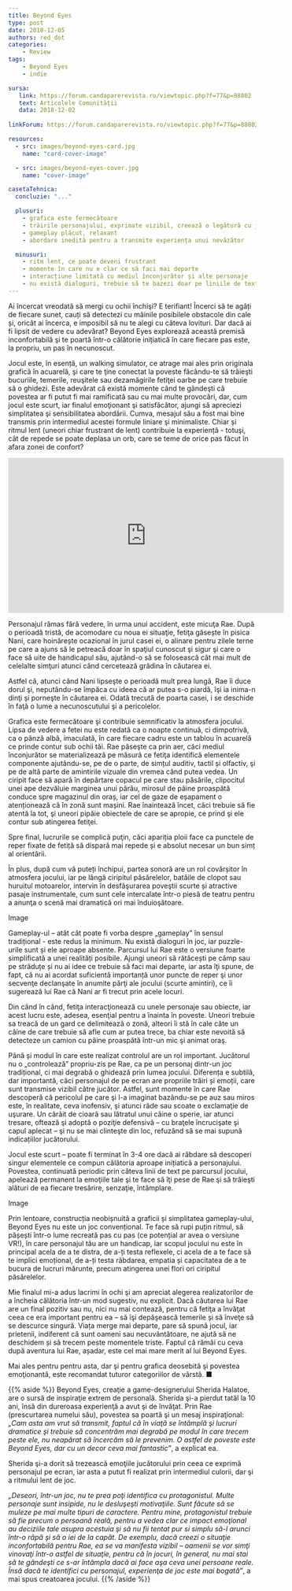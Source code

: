 ```yaml
---
title: Beyond Eyes
type: post
date: 2018-12-05
authors: red_dot
categories:
    - Review
tags:
    - Beyond Eyes
    - indie

sursa:
   link: https://forum.candaparerevista.ro/viewtopic.php?f=77&p=88802
   text: Articolele Comunității
   data: 2018-12-02
 
linkForum: https://forum.candaparerevista.ro/viewtopic.php?f=77&p=88802

resources:
  - src: images/beyond-eyes-card.jpg
    name: "card-cover-image"

  - src: images/beyond-eyes-cover.jpg
    name: "cover-image"

casetaTehnica:
  concluzie: "..."

  plusuri:
    - grafica este fermecătoare
    - trăirile personajului, exprimate vizibil, creează o legătură cu jucătorul
    - gameplay plăcut, relaxant
    - abordare inedită pentru a transmite experiența unui nevăzător

  minusuri:
    - ritm lent, ce poate deveni frustrant
    - momente în care nu e clar ce să faci mai departe
    - interacțiune limitată cu mediul înconjurător și alte personaje
    - nu există dialoguri, trebuie să te bazezi doar pe liniile de text prestabilite
---
```

Ai încercat vreodată să mergi cu ochii închişi? E terifiant! Încerci să te agăți de fiecare sunet, cauți să detectezi cu mâinile posibilele obstacole din cale și, oricât ai încerca, e imposibil să nu te alegi cu câteva lovituri. Dar dacă ai fi lipsit de vedere cu adevărat? Beyond Eyes explorează această premisă inconfortabilă şi te poartă într-o călătorie inițiatică în care fiecare pas este, la propriu, un pas în necunoscut.

Jocul este, în esență, un walking simulator, ce atrage mai ales prin originala grafică în acuarelă, şi care te ţine conectat la poveste făcându-te să trăieşti bucuriile, temerile, reuşitele sau dezamăgirile fetiţei oarbe pe care trebuie să o ghidezi. Este adevărat că există momente când te gândeşti că povestea ar fi putut fi mai ramificată sau cu mai multe provocări, dar, cum jocul este scurt, iar finalul emoţionant şi satisfăcător, ajungi să apreciezi simplitatea şi sensibilitatea abordării. Cumva, mesajul său a fost mai bine transmis prin intermediul acestei formule liniare şi minimaliste. Chiar și ritmul lent (uneori chiar frustrant de lent) contribuie la experiență - totuşi, cât de repede se poate deplasa un orb, care se teme de orice pas făcut în afara zonei de confort?

<iframe width="560" height="315" src="https://www.youtube.com/embed/xTVXH3VTV5w" frameborder="0" allow="accelerometer; autoplay; encrypted-media; gyroscope; picture-in-picture" allowfullscreen></iframe>

Personajul rămas fără vedere, în urma unui accident, este micuţa Rae. După o perioadă tristă, de acomodare cu noua ei situaţie, fetiţa găsește în pisica Nani, care hoinărește ocazional în jurul casei ei, o alinare pentru zilele terne pe care a ajuns să le petreacă doar în spaţiul cunoscut şi sigur şi care o face să uite de handicapul său, ajutând-o să se folosească cât mai mult de celelalte simţuri atunci când cercetează grădina în căutarea ei.

Astfel că, atunci când Nani lipseşte o perioadă mult prea lungă, Rae îi duce dorul şi, neputându-se împăca cu ideea că ar putea s-o piardă, îşi ia inima-n dinţi şi porneşte în căutarea ei. Odată trecută de poarta casei, i se deschide în faţă o lume a necunoscutului şi a pericolelor.

Grafica este fermecătoare şi contribuie semnificativ la atmosfera jocului. Lipsa de vedere a fetei nu este redată ca o noapte continuă, ci dimpotrivă, ca o pânză albă, imaculată, în care fiecare cadru este un tablou în acuarelă ce prinde contur sub ochii tăi. Rae păseşte ca prin aer, căci mediul înconjurător se materializează pe măsură ce fetiţa identifică elementele componente ajutându-se, pe de o parte, de simțul auditiv, tactil și olfactiv, şi pe de altă parte de amintirile vizuale din vremea când putea vedea. Un ciripit face să apară în depărtare copacul pe care stau păsările, clipocitul unei ape dezvăluie marginea unui pârâu, mirosul de pâine proaspătă conduce spre magazinul din oraș, iar cel de gaze de eșapament o atenționează că în zonă sunt mașini. Rae înaintează încet, căci trebuie să fie atentă la tot, şi uneori pipăie obiectele de care se apropie, ce prind şi ele contur sub atingerea fetiţei.

Spre final, lucrurile se complică puţin, căci apariția ploii face ca punctele de reper fixate de fetiță să dispară mai repede și e absolut necesar un bun simț al orientării.

În plus, după cum vă puteți închipui, partea sonoră are un rol covârșitor în atmosfera jocului, iar pe lângă ciripitul păsărelelor, batăile de clopot sau huruitul motoarelor, intervin în desfăşurarea poveştii scurte și atractive pasaje instrumentale, cum sunt cele intercalate într-o piesă de teatru pentru a anunţa o scenă mai dramatică ori mai înduioşătoare.

Image

Gameplay-ul – atât cât poate fi vorba despre „gameplay” în sensul tradițional - este redus la minimum. Nu există dialoguri în joc, iar puzzle-urile sunt și ele aproape absente. Parcursul lui Rae este o versiune foarte simplificată a unei realități posibile. Ajungi uneori să rătăcești pe câmp sau pe străduțe și nu ai idee ce trebuie să faci mai departe, iar asta îţi spune, de fapt, că nu ai acordat suficientă importanță unor puncte de reper şi unor secvenţe declanşate în anumite părţi ale jocului (scurte amintiri), ce îi sugerează lui Rae că Nani ar fi trecut prin acele locuri.

Din când în când, fetiţa interacţionează cu unele personaje sau obiecte, iar acest lucru este, adesea, esenţial pentru a înainta în poveste. Uneori trebuie sa treacă de un gard ce delimitează o zonă, alteori îi stă în cale câte un câine de care trebuie să afle cum ar putea trece, ba chiar este nevoită să detecteze un camion cu pâine proaspătă într-un mic şi animat oraş.

Până și modul în care este realizat controlul are un rol important. Jucătorul nu o „controlează” propriu-zis pe Rae, ca pe un personaj dintr-un joc tradițional, ci mai degrabă o ghidează prin lumea jocului. Diferența e subtilă, dar importantă, căci personajul de pe ecran are propriile trăiri și emoții, care sunt transmise vizibil către jucător. Astfel, sunt momente în care Rae descoperă că pericolul pe care şi l-a imaginat bazându-se pe auz sau miros este, în realitate, ceva inofensiv, şi atunci râde sau scoate o exclamaţie de uşurare. Un cârâit de cioară sau lătratul unui câine o sperie, iar atunci tresare, oftează şi adoptă o poziţie defensivă – cu braţele încrucişate şi capul aplecat – şi nu se mai clinteşte din loc, refuzând să se mai supună indicațiilor jucătorului.

Jocul este scurt – poate fi terminat în 3-4 ore dacă ai răbdare să descoperi singur elementele ce compun călătoria aproape inițiatică a personajului. Povestea, continuată periodic prin câteva linii de text pe parcursul jocului, apelează permanent la emoţiile tale şi te face să îţi pese de Rae şi să trăieşti alături de ea fiecare tresărire, senzaţie, întâmplare.

Image

Prin lentoare, construcția neobișnuită a graficii și simplitatea gameplay-ului, Beyond Eyes nu este un joc convențional. Te face să rupi puțin ritmul, să pășești într-o lume recreată pas cu pas (ce potențial ar avea o versiune VR!), în care personajul tău are un handicap, iar scopul jocului nu este în principal acela de a te distra, de a-ți testa reflexele, ci acela de a te face să te implici emoțional, de a-ți testa răbdarea, empatia și capacitatea de a te bucura de lucruri mărunte, precum atingerea unei flori ori ciripitul păsărelelor.

Mie finalul mi-a adus lacrimi în ochi şi am apreciat alegerea realizatorilor de a încheia călătoria într-un mod sugestiv, nu explicit. Dacă căutarea lui Rae are un final pozitiv sau nu, nici nu mai contează, pentru că fetiţa a învăţat ceea ce era important pentru ea – să îşi depăşească temerile și să înveţe să se descurce singură. Viața merge mai departe, pare să spună jocul, iar prietenii, indiferent că sunt oameni sau necuvântătoare, ne ajută să ne deschidem și să trecem peste momentele triste. Faptul că rămâi cu ceva după aventura lui Rae, așadar, este cel mai mare merit al lui Beyond Eyes.

Mai ales pentru pentru asta, dar şi pentru grafica deosebită şi povestea emoţionantă, este recomandat tuturor categoriilor de vârstă. ■

{{% aside %}}
Beyond Eyes, creaţie a game-designerului Sherida Halatoe, are o sursă de inspiraţie extrem de personală. Sherida şi-a pierdut tatăl la 10 ani, însă din dureroasa experienţă a avut şi de învăţat. Prin Rae (prescurtarea numelui său), povestea sa poartă şi un mesaj inspiraţional: _„Cam asta am vrut să transmit, faptul că în viaţă se întâmplă şi lucruri dramatice şi trebuie să concentrăm mai degrabă pe modul în care trecem peste ele, nu neapărat să încercăm să le prevenim. O astfel de poveste este Beyond Eyes, dar cu un decor ceva mai fantastic”_, a explicat ea.

Sherida şi-a dorit să trezească emoţiile jucătorului prin ceea ce exprimă personajul pe ecran, iar asta a putut fi realizat prin intermediul culorii, dar şi a ritmului lent de joc.

_„Deseori, într-un joc, nu te prea poţi identifica cu protagonistul. Multe personaje sunt insipide, nu le desluşeşti motivaţiile. Sunt făcute să se muleze pe mai multe tipuri de caractere. Pentru mine, protagonistul trebuie să fie precum o persoană reală, pentru a vedea clar ce impact emoţional au deciziile tale asupra acestuia şi să nu fii tentat pur si simplu să-l arunci într-o râpă şi să o iei de la capăt. De exemplu, dacă creezi o situaţie inconfortabilă pentru Rae, ea se va manifesta vizibil – oamenii se vor simţi vinovaţi într-o astfel de situaţie, pentru că în jocuri, în general, nu mai stai să te gândeşti ce s-ar întâmpla dacă ai face aşa ceva unei persoane reale. Însă dacă te identifici cu personajul, experienţa de joc este mai bogată”_, a mai spus creatoarea jocului.
{{% /aside %}}
